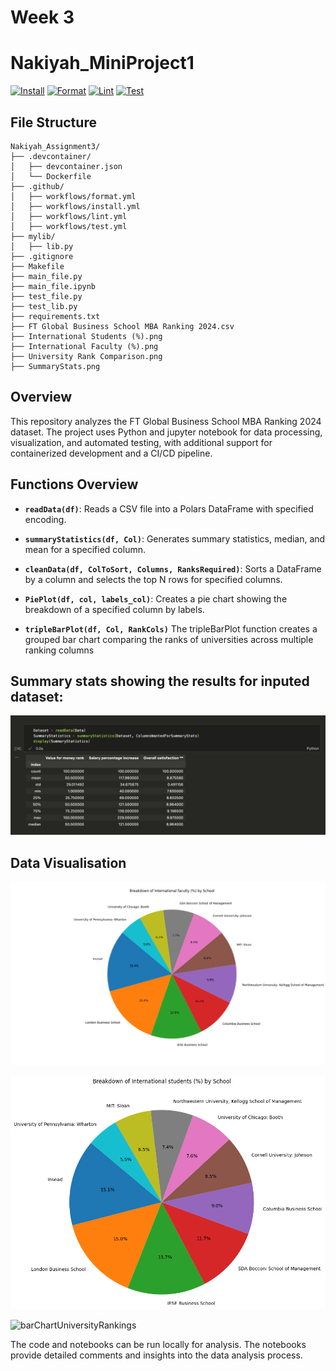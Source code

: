 # Week 3
# Nakiyah_MiniProject1

[![Install](https://github.com/nogibjj/Nakiyah_MiniProject1/actions/workflows/install.yml/badge.svg)](https://github.com/nogibjj/Nakiyah_MiniProject1/actions/workflows/install.yml)  [![Format](https://github.com/nogibjj/Nakiyah_MiniProject1/actions/workflows/format.yml/badge.svg)](https://github.com/nogibjj/Nakiyah_MiniProject1/actions/workflows/format.yml)  [![Lint](https://github.com/nogibjj/Nakiyah_MiniProject1/actions/workflows/lint.yml/badge.svg)](https://github.com/nogibjj/Nakiyah_MiniProject1/actions/workflows/lint.yml)  [![Test](https://github.com/nogibjj/Nakiyah_MiniProject1/actions/workflows/test.yml/badge.svg)](https://github.com/nogibjj/Nakiyah_MiniProject1/actions/workflows/test.yml)


## File Structure 
```
Nakiyah_Assignment3/
├── .devcontainer/
│   ├── devcontainer.json
│   └── Dockerfile
├── .github/
│   ├── workflows/format.yml
│   ├── workflows/install.yml
│   ├── workflows/lint.yml
│   ├── workflows/test.yml
├── mylib/
│   ├── lib.py
├── .gitignore
├── Makefile
├── main_file.py                                         
├── main_file.ipynb                                      
├── test_file.py                                    
├── test_lib.py                                     
├── requirements.txt                                
├── FT Global Business School MBA Ranking 2024.csv                  
├── International Students (%).png                              
├── International Faculty (%).png
├── University Rank Comparison.png
├── SummaryStats.png                             
```


## Overview
This repository analyzes the FT Global Business School MBA Ranking 2024 dataset. The project uses Python and jupyter notebook for data processing, visualization, and automated testing, with additional support for containerized development and a CI/CD pipeline.


## Functions Overview
- **`readData(df)`**: Reads a CSV file into a Polars DataFrame with specified encoding.

- **`summaryStatistics(df, Col)`**: Generates summary statistics, median, and mean for a specified column.

- **`cleanData(df, ColToSort, Columns, RanksRequired)`**: Sorts a DataFrame by a column and selects the top N rows for specified columns.

- **`PiePlot(df, col, labels_col)`**: Creates a pie chart showing the breakdown of a specified column by labels.

- **`tripleBarPlot(df, Col, RankCols)`** The tripleBarPlot function creates a grouped bar chart comparing the ranks of universities across multiple ranking columns


## Summary stats showing the results for inputed dataset:

![summaryStats](SummaryStats.png)


## Data Visualisation 

![piePlotFaculty](piePlotFaculty.png)

![piePlotStudents](piePlotStudents.png)

![barChartUniversityRankings](barChartUniversityRankings.png)

The code and notebooks can be run locally for analysis. The notebooks provide detailed comments and insights into the data analysis process.


